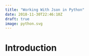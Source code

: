 ```yaml
---
title: "Working With Json in Python"
date: 2018-11-30T22:46:10Z
draft: true
image: python.svg
---
```


# Introduction
